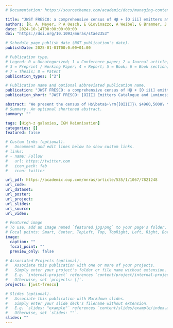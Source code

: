 ```yaml
---
# Documentation: https://sourcethemes.com/academic/docs/managing-content/

title: "JWST FRESCO: a comprehensive census of Hβ + [O iii] emitters at 6.8 < z < 9.0 in the GOODS fields"
authors: [R. A. Meyer, P A Oesch, E Giovinazzo, A Weibel, G Brammer, J Matthee, R P Naidu, R J Bouwens, J Chisholm , A Covelo-Paz , Y Fudamoto , M Maseda , E Nelson, I Shivaei, M Xiao , T Herard-Demanche, G D Illingworth, J Kerutt, I Kramarenko, I Labbe, E Leonova, D Magee , J Matharu , G Prieto Lyon , N Reddy, D Schaerer, A Shapley, M Stefanon, M A Wozniak, S Wuyts]
date: 2024-10-14T00:00:00+00:00
doi: "https://doi.org/10.1093/mnras/stae2353"

# Schedule page publish date (NOT publication's date).
publishDate: 2025-01-01T00:0:00+01:00

# Publication type.
# Legend: 0 = Uncategorized; 1 = Conference paper; 2 = Journal article;
# 3 = Preprint / Working Paper; 4 = Report; 5 = Book; 6 = Book section;
# 7 = Thesis; 8 = Patent
publication_types: ["2"]

# Publication name and optional abbreviated publication name.
publication: "JWST FRESCO: a comprehensive census of Hβ + [O iii] emitters at 6.8 < z < 9.0 in the GOODS fields"
publication_short: "JWST FRESCO: [OIII] Emitters Catalogue and Luminosity Functions"

abstract: "We present the census of H$\beta$+\rm{[OIII]}\ $4960,5008\ \text{\AA}$ emitters at $6.8<z<9.0$ from the JWST FRESCO survey over 124 arcmin$^2$ in the GOODS-North and GOODS-South fields. Our unbiased spectroscopic search results in 137 spectroscopically-confirmed galaxies at $6.8<z<9.0$ with observed [OIII] fluxes $f_{\rm{ [OIII]}}\gtrsim 1\times 10^{-18}\ \rm{ergs}\ \rm{s}^{-1} \ \rm{cm}^{-2}$. The rest-frame optical line ratios of the median stacked spectrum (median $M_{\rm{UV}}=-19.65^{\tabularrel+0.59}_{\tabularrel-1.05}$) indicate negligible dust attenuation, low metallicity ($12+\log(\rm{O/H})= 7.2-7.7$) and a high ionisation parameter $\log_{10}U \simeq -2.5$. We find a factor $\times 1.3$ difference in the number density of $6.8<z<9.0$ galaxies between GOODS-South and GOODS-North, which is caused by a single overdensity at $7.0<z<7.2$ in GOODS-North. The bright end of the UV luminosity function of spectroscopically-confirmed [OIII] emitters is in good agreement with HST dropout-selected samples. Discrepancies between the observed [OIII] LF, [OIII]/UV ratio and [OIII] equivalent widths, and that predicted by theoretical models, suggest burstier star-formation histories and/or more heterogeneous metallicity and ionising conditions in $z>7$ galaxies. We report a rapid decline of the [OIII] luminosity density  at $z\gtrsim 6-7$ which cannot be explained by the evolution of the cosmic star-formation rate density. Finally we find that FRESCO detects in only $2$h galaxies likely accounting for $\sim 10-20\%$ of the ionising budget at $z=7-8$ (assuming an escape fraction of $10\%$), raising the prospect of directly detecting a significant fraction of the sources of reionisation with JWST."
# Summary. An optional shortened abstract.
summary: ""

tags: [High-z galaxies, IGM Reionisation]
categories: []
featured: false

# Custom links (optional).
#   Uncomment and edit lines below to show custom links.
# links:
# - name: Follow
#   url: https://twitter.com
#   icon_pack: fab
#   icon: twitter

url_pdf: https://academic.oup.com/mnras/article/535/1/1067/7821248
url_code:
url_dataset:
url_poster:
url_project:
url_slides:
url_source:
url_video:

# Featured image
# To use, add an image named `featured.jpg/png` to your page's folder. 
# Focal points: Smart, Center, TopLeft, Top, TopRight, Left, Right, BottomLeft, Bottom, BottomRight.
image:
  caption: ""
  focal_point: ""
  preview_only: false

# Associated Projects (optional).
#   Associate this publication with one or more of your projects.
#   Simply enter your project's folder or file name without extension.
#   E.g. `internal-project` references `content/project/internal-project/index.md`.
#   Otherwise, set `projects: []`.
projects: [jwst-fresco]

# Slides (optional).
#   Associate this publication with Markdown slides.
#   Simply enter your slide deck's filename without extension.
#   E.g. `slides: "example"` references `content/slides/example/index.md`.
#   Otherwise, set `slides: ""`.
slides: ""
---
```


